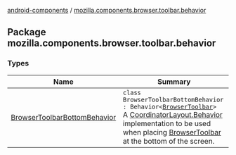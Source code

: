 [android-components](../index.md) / [mozilla.components.browser.toolbar.behavior](./index.md)

## Package mozilla.components.browser.toolbar.behavior

### Types

| Name | Summary |
|---|---|
| [BrowserToolbarBottomBehavior](-browser-toolbar-bottom-behavior/index.md) | `class BrowserToolbarBottomBehavior : Behavior<`[`BrowserToolbar`](../mozilla.components.browser.toolbar/-browser-toolbar/index.md)`>`<br>A [CoordinatorLayout.Behavior](#) implementation to be used when placing [BrowserToolbar](../mozilla.components.browser.toolbar/-browser-toolbar/index.md) at the bottom of the screen. |
